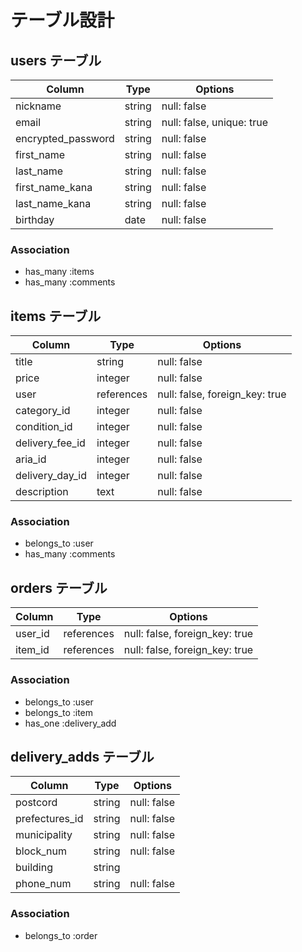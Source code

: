 # テーブル設計


## users テーブル

| Column               | Type      | Options                    |
|----------------------|-----------|----------------------------|
| nickname             | string    | null: false                | 
| email                | string    | null: false, unique: true  |
| encrypted_password   | string    | null: false                |
| first_name           | string    | null: false                |
| last_name            | string    | null: false                |
| first_name_kana      | string    | null: false                |
| last_name_kana       | string    | null: false                |
| birthday             | date      | null: false                |

### Association
- has_many :items
- has_many :comments 


## items テーブル

| Column               | Type        | Options                        |
|----------------------|-------------|--------------------------------|
| title                | string      | null: false                    | 
| price                | integer     | null: false                    |
| user                 | references  | null: false, foreign_key: true |
| category_id          | integer     | null: false                    |
| condition_id         | integer     | null: false                    |
| delivery_fee_id      | integer     | null: false                    |
| aria_id              | integer     | null: false                    |
| delivery_day_id      | integer     | null: false                    |
| description          | text        | null: false                    |

### Association
- belongs_to :user
- has_many :comments


## orders テーブル

| Column               | Type        | Options                        |
|----------------------|-------------|--------------------------------|
| user_id              | references  | null: false, foreign_key: true |
| item_id              | references  | null: false, foreign_key: true |

### Association
- belongs_to :user
- belongs_to :item
- has_one :delivery_add




## delivery_adds テーブル

| Column               | Type        | Options                        |
|----------------------|-------------|--------------------------------|
| postcord             | string      | null: false                    | 
| prefectures_id       | string      | null: false                    |
| municipality         | string      | null: false                    |
| block_num            | string      | null: false                    |
| building             | string      |                                |
| phone_num            | string      | null: false                    |


### Association
- belongs_to :order